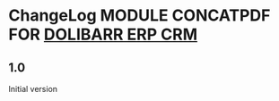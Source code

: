 # ChangeLog MODULE CONCATPDF FOR <a href="https://www.dolibarr.org">DOLIBARR ERP CRM</a>


## 1.0

Initial version
